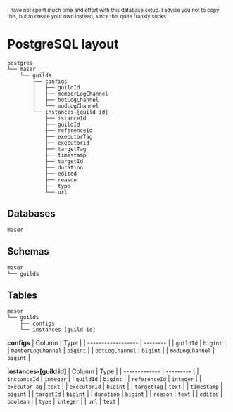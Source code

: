 <sub>
I have not spent much time and effort with this database setup.
I advise you not to copy this, but to create your own instead, since this quite frankly sucks.
</sub>

<br />

# PostgreSQL layout

```
postgres
└── maser
	└── guilds
		├── configs
		│   ├── guildId
		│   ├── memberLogChannel
		│   ├── botLogChannel
		│   └── modLogChannel
		└── instances-[guild id]
			├── istanceId
			├── guildId
			├── referenceId
			├── executorTag
			├── executorId
			├── targetTag
			├── timestamp
			├── targetId
			├── duration
			├── edited
			├── reason
			├── type
			└── url
```

## Databases
```
maser
```

## Schemas
```
maser
└── guilds
```

## Tables
```
maser
└── guilds
	├── configs
	└── instances-[guild id]
```

**configs**
| Column             | Type     |
| ------------------ | -------- |
| `guildId`          | `bigint` |
| `memberLogChannel` | `bigint` |
| `botLogChannel`    | `bigint` |
| `modLogChannel`    | `bigint` |

**instances-[guild id]**
| Column        | Type      |
| ------------- | --------- |
| `instanceId`  | `integer` |
| `guildId`     | `bigint`  |
| `referenceId` | `integer` |
| `executorTag` | `text`    |
| `executorId`  | `bigint`  |
| `targetTag`   | `text`    |
| `timestamp`   | `bigint`  |
| `targetId`    | `bigint`  |
| `duration`    | `bigint`  |
| `reason`      | `text`    |
| `edited`      | `boolean` |
| `type`        | `integer` |
| `url`         | `text`    |
